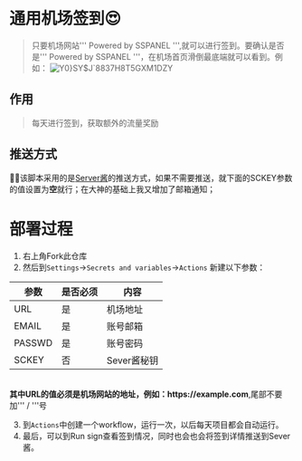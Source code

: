 # 通用机场签到😍<br/>
>只要机场网站''' Powered by SSPANEL ''',就可以进行签到。要确认是否是''' Powered by SSPANEL '''，在机场首页滑倒最底端就可以看到。例如：
![Y0}SY$J`8837H8T5GXM1DZY](https://user-images.githubusercontent.com/21276183/214764546-4f66333a-cb9b-420e-8260-697d26fb4547.png)
## 作用
>每天进行签到，获取额外的流量奖励

## 推送方式
  🚀🚀该脚本采用的是<a href = 'https://sct.ftqq.com/'>Server酱</a>的推送方式，如果不需要推送，就下面的SCKEY参数的值设置为<b>空</b>就行；在大神的基础上我又增加了邮箱通知；

# 部署过程
 
1. 右上角Fork此仓库
2. 然后到`Settings`→`Secrets and variables`→`Actions` 新建以下参数：

| 参数   | 是否必须  | 内容  | 
| ------------ | ------------ | ------------ |
| URL  | 是  | 机场地址  |
| EMAIL  | 是  | 账号邮箱  |
| PASSWD | 是  | 账号密码  |
| SCKEY  | 否  | Sever酱秘钥  |
<br/>
<b>其中URL的值必须是机场网站的地址，例如：https://example.com</b>,尾部不要加''' / '''号

3. 到`Actions`中创建一个workflow，运行一次，以后每天项目都会自动运行。<br/>
4. 最后，可以到Run sign查看签到情况，同时也会也会将签到详情推送到Sever酱。
